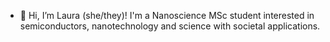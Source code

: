 - 👋 Hi, I’m Laura (she/they)! I'm a Nanoscience MSc student interested in semiconductors, nanotechnology and science with societal applications.

<!---
dlfe-laura/dlfe-laura is a ✨ special ✨ repository because its `README.md` (this file) appears on your GitHub profile.
You can click the Preview link to take a look at your changes.
--->
